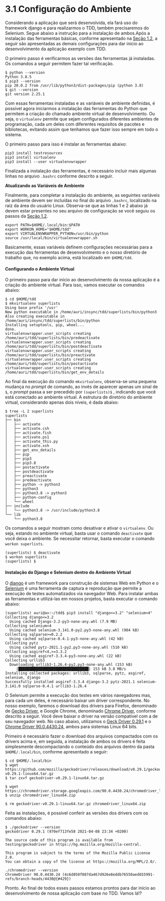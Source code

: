 # 3.1 Configuração do Ambiente

Considerando a aplicação que será desenvolvida, ela fará uso do framework django e para realizarmos o TDD, também precisaremos do Selenium. Segue abaixo a instrução para a instalação de ambos.Após a instalação das ferramentas básicas, conforme apresentado na [Seção 1.2](../1-introducao/1-2-configuracao-inicial-do-ambiente.md), a seguir são apresentadas as demais configurações para dar início ao desenvolvimento da aplicação exemplo com TDD. 

O primeiro passo é verificarmos as versões das ferramentas já instaladas. Os comandos a seguir permitem fazer tal verificação.

```text
$ python --version
Python 3.8.5
$ pip3 --version
pip 20.0.2 from /usr/lib/python3/dist-packages/pip (python 3.8)
$ git --version
git version 2.25.1
```

Com essas ferramentas instaladas e as variáveis de ambiente definidas, é possível agora iniciarmos a instalação das ferramentas do Python que permitem a criação do chamado ambiente virtual de desenvolvimento. Ou seja, o `virtualenv` permite que sejam configurados diferentes ambientes de programação, cada um deles com diferentes requisitos de pacotes e bibliotecas, evitando assim que tenhamos que fazer isso sempre em todo o sistema.

O primeiro passo para isso é instalar as ferramentas abaixo:

```text
pip3 install testresources
pip3 install virtualenv
pip3 install --user virtualenvwrapper
```

Finalizada a instalação das ferramentas, é necessário incluir mais algumas linhas no arquivo `.bashrc` conforme descrito a seguir.

**Atualizando as Variáveis de Ambiente**

Finalmente, para completar a instalação do ambiente, as seguintes variáveis de ambiente devem ser incluídas no final do arquivo `.bashrc`, localizado na raiz da área do usuário Linux. Observa-se que as linhas 1 e 2 abaixo já devem estar presentes no seu arquivo de configuração se você seguiu os passos da [Seção 1.2](../1-introducao/1-2-configuracao-inicial-do-ambiente.md).

```text
export PATH=$HOME/.local/bin:$PATH
export WORKON_HOME="$HOME/tdd"
export VIRTUALENVWRAPPER_PYTHON=/usr/bin/python
source /usr/local/bin/virtualenvwrapper.sh
```

Basicamente, essas variáveis definem configurações necessárias para a execução das ferramentas de desenvolvimento e o nosso diretório de trabalho que, no exemplo acima, está localizado em `$HOME/tdd`.

#### Configurando o Ambiente Virtual

O primeiro passo para dar início ao desenvolvimento da nossa aplicação é a criação do ambiente virtual. Para isso, vamos executar os comandos abaixo:

```text
$ cd $HOME/tdd
$ mkvirtualenv superlists
Using base prefix '/usr'
New python executable in /home/auri/insync/tdd/superlists/bin/python3
Also creating executable in /home/auri/insync/tdd/superlists/bin/python
Installing setuptools, pip, wheel...
done.
virtualenvwrapper.user_scripts creating /home/auri/tdd/superlists/bin/predeactivate
virtualenvwrapper.user_scripts creating /home/auri/tdd/superlists/bin/postdeactivate
virtualenvwrapper.user_scripts creating /home/auri/tdd/superlists/bin/preactivate
virtualenvwrapper.user_scripts creating /home/auri/tdd/superlists/bin/postactivate
virtualenvwrapper.user_scripts creating /home/auri/tdd/superlists/bin/get_env_details
```

Ao final da execução do comando `mkvirtualenv`, observa-se uma pequena mudança no _prompt_ de comando, ao invés de aparecer apenas um sinal de `$`, o _prompt_ passa a ser precedido por `(superlists)$` , indicando que você está conectado ao ambiente virtual. A estrutura de diretório do ambiente virtual, considerando apenas dois níveis, é dada abaixo:

```text
$ tree -L 2 superlists
superlists
├── bin
│   ├── activate
│   ├── activate.csh
│   ├── activate.fish
│   ├── activate.ps1
│   ├── activate_this.py
│   ├── activate.xsh
│   ├── get_env_details
│   ├── pip
│   ├── pip3
│   ├── pip3.8
│   ├── postactivate
│   ├── postdeactivate
│   ├── preactivate
│   ├── predeactivate
│   ├── python -> python3
│   ├── python3
│   ├── python3.8 -> python3
│   ├── python-config
│   └── wheel
├── include
│   └── python3.8 -> /usr/include/python3.8
└── lib
    └── python3.8
```

Os comandos a seguir mostram como desativar e ativar o `virtualenv`. Ou seja, estando no ambiente virtual, basta usar o comando `deactivate` que você deixa o ambiente. Se necessitar retornar, basta executar o comando `workon superlists`.

```text
(superlists) $ deactivate 
$ workon superlists
(superlists) $ 
```

#### Instalação do Django e Selenium dentro do Ambiente Virtual

O [django](https://www.djangoproject.com/) é um framework para construção de sistemas Web em Python e o [Selenium](https://selenium-python.readthedocs.io/) é uma ferramenta de captura e reprodução que permite a execução de testes automatizados via navegador Web. Para instalar ambas as ferramentas e utilizá-las em nossos projetos, basta executar o comando abaixo:

```text
(superlists) auri@av:~/tdd$ pip3 install "django<=3.2" "selenium<4"
Collecting django<=3.2
  Using cached Django-3.2-py3-none-any.whl (7.9 MB)
Collecting selenium<4
  Using cached selenium-3.141.0-py2.py3-none-any.whl (904 kB)
Collecting sqlparse>=0.2.2
  Using cached sqlparse-0.4.1-py3-none-any.whl (42 kB)
Collecting pytz
  Using cached pytz-2021.1-py2.py3-none-any.whl (510 kB)
Collecting asgiref<4,>=3.3.2
  Using cached asgiref-3.3.4-py3-none-any.whl (22 kB)
Collecting urllib3
  Downloading urllib3-1.26.4-py2.py3-none-any.whl (153 kB)
     |████████████████████████████████| 153 kB 3.8 MB/s 
Installing collected packages: urllib3, sqlparse, pytz, asgiref, selenium, django
Successfully installed asgiref-3.3.4 django-3.2 pytz-2021.1 selenium-3.141.0 sqlparse-0.4.1 urllib3-1.26.4
```

O Selenium permite a execução dos testes em vários navegadores mas, para cada um deles, é necessário baixar um driver correspondente. No nosso exemplo, faremos o download dos drivers para Firefox, denominado de [Gecko Driver](https://github.com/mozilla/geckodriver/releases), e Google Chrome, denominado [Chrome Driver](https://chromedriver.chromium.org/), conforme descrito a seguir. Você deve baixar o driver na versão compatível com a de seu navegador web. No caso abaixo, utilizamos o [Geck Driver 0.29.1](https://github.com/mozilla/geckodriver/releases) e o [Chrome Driver 90.0.4430.24](https://chromedriver.chromium.org/), ambos para sistemas Linux 64 bits.

Primeiro é necessário fazer o download dos arquivos compactados com os drivers acima e, em seguida, a instalação de ambos os drivers é feita simplesmente descompactando o conteúdo dos arquivos dentro da pasta `$HOME/.local/bin`, conforme apresentado a seguir:

```text
$ cd $HOME/.local/bin
$ wget https://github.com/mozilla/geckodriver/releases/download/v0.29.1/geckodriver-v0.29.1-linux64.tar.gz
$ tar zxvf geckodriver-v0.29.1-linux64.tar.gz 

$ wget https://chromedriver.storage.googleapis.com/90.0.4430.24/chromedriver_linux64.zip
$ unzip chromedriver_linux64.zip 

$ rm geckodriver-v0.29.1-linux64.tar.gz chromedriver_linux64.zip
```

Feita as instalações, é possível conferir as versões dos drivers com os comandos abaixo:

```text
$ ./geckodriver --version
geckodriver 0.29.1 (970ef713fe58 2021-04-08 23:34 +0200)

The source code of this program is available from
testing/geckodriver in https://hg.mozilla.org/mozilla-central.

This program is subject to the terms of the Mozilla Public License 2.0.
You can obtain a copy of the license at https://mozilla.org/MPL/2.0/.
```

```text
./chromedriver --version
ChromeDriver 90.0.4430.24 (4c6d850f087da467d926e8eddb76550aed655991-refs/branch-heads/4430@{#429})
```

Pronto. Ao final de todos esses passos estamos prontos para dar início ao desenvolvimento de nossa aplicação com base no TDD. Vamos lá!?

